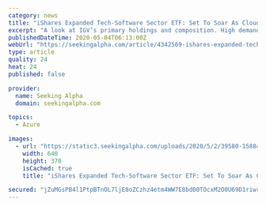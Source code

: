 ```yaml
---
category: news
title: "iShares Expanded Tech-Software Sector ETF: Set To Soar As Cloud-Based Software Advances"
excerpt: "A look at IGV’s primary holdings and composition. High demand for CSPs drives growth. An expensive ETF, with tremendous growth potential."
publishedDateTime: 2020-05-04T06:13:00Z
webUrl: "https://seekingalpha.com/article/4342569-ishares-expanded-tech-software-sector-etf-set-to-soar-cloud-based-software-advances"
type: article
quality: 24
heat: 24
published: false

provider:
  name: Seeking Alpha
  domain: seekingalpha.com

topics:
  - Azure

images:
  - url: "https://static3.seekingalpha.com/uploads/2020/5/2/39580-15884715685781558.jpg"
    width: 640
    height: 370
    isCached: true
    title: "iShares Expanded Tech-Software Sector ETF: Set To Soar As Cloud-Based Software Advances"

secured: "jZuMGsPB4l1PtpBTnOL7ljE8oZCzhz4etm4WW7E8bd00TOcxM2O0U69D1riwr0ZMEBUDI28bc1xqq6Vh5QLQG+F6Y1xSyR3eyyvtdSf3pvNSo2ljCb8sfjZyn6toB4ixUVhPrOGk49pkolaNm2S9/lHliElk7p2FTLFuM4oQd6WefKI/UOEliNtPozd2D5NTueppJwC/VzE4vk5Ga3Qop5bk/PXkzb4SYzbQKZxV9FQHbE35NHk/mj56CEeFrwWdxu/+XFWB1F4wpH6/s+NZje5o7RHAS55AwrR/hgR6/MZame5QfybAtOIhF/4j3lH0xyM22WNckQpKTQJoba6GjwWFLN6Lw5k5sJi6BvC448TMjhTL4g2ELUQ3ier2fSFb1cxjrMmxg8G07ZF3S0hsVW7UUHgnp241NCQbhDR+cuQnPkQ1rP4zPxHXWVIEzEX75hE4QIeNSxYFHPmjvQzl0fJVId45dKjTqUYQlEtNyh0=;jOcvaI0cLid57KwrDvDHvw=="
---
```


